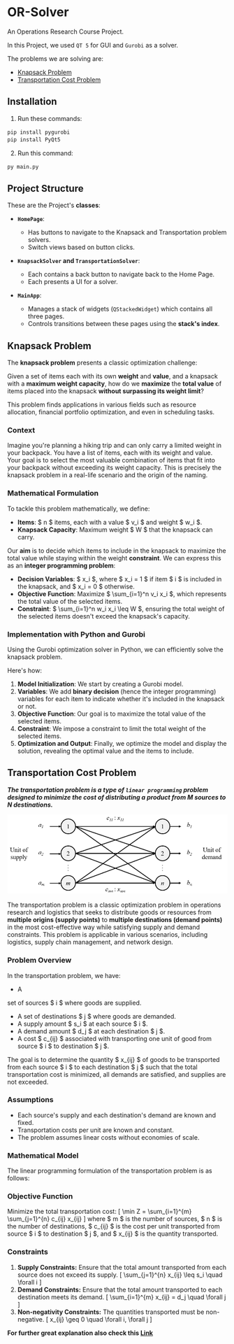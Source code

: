 # OR-Solver

An Operations Research Course Project.

In this Project, we used `QT 5` for GUI and `Gurobi` as a solver.

The problems we are solving are:

- [Knapsack Problem](#knapsack-problem)
- [Transportation Cost Problem](#transportation-cost-problem)

## Installation

1. Run these commands:

```bash
pip install pygurobi
pip install PyQt5
```

2. Run this command:

```bash
py main.py
```

## Project Structure

These are the Project's **classes**:

- **`HomePage`**:
  - Has buttons to navigate to the Knapsack and Transportation problem solvers.
  - Switch views based on button clicks.
  
- **`KnapsackSolver` and `TransportationSolver`**:
  - Each contains a back button to navigate back to the Home Page.
  - Each presents a UI for a solver.

- **`MainApp`**:
  - Manages a stack of widgets (`QStackedWidget`) which contains all three pages.
  - Controls transitions between these pages using the **stack's index**.

## Knapsack Problem

The **knapsack problem** presents a classic optimization challenge:

Given a set of items each with its own **weight** and **value**, and a knapsack with a **maximum weight capacity**, how do we **maximize** the **total value** of items placed into the knapsack **without surpassing its weight limit**?

This problem finds applications in various fields such as resource allocation, financial portfolio optimization, and even in scheduling tasks.

### Context

Imagine you're planning a hiking trip and can only carry a limited weight in your backpack. You have a list of items, each with its weight and value. Your goal is to select the most valuable combination of items that fit into your backpack without exceeding its weight capacity. This is precisely the knapsack problem in a real-life scenario and the origin of the naming.

### Mathematical Formulation

To tackle this problem mathematically, we define:

- **Items**: $ n $ items, each with a value $ v_i $ and weight $ w_i $.
- **Knapsack Capacity**: Maximum weight $ W $ that the knapsack can carry.

Our **aim** is to decide which items to include in the knapsack to maximize the total value while staying within the weight **constraint**. We can express this as an **integer programming problem**:

- **Decision Variables**: $ x_i $, where $ x_i = 1 $ if item $ i $ is included in the knapsack, and $ x_i = 0 $ otherwise.
- **Objective Function**: Maximize $ \sum_{i=1}^n v_i x_i $, which represents the total value of the selected items.
- **Constraint**: $ \sum_{i=1}^n w_i x_i \leq W $, ensuring the total weight of the selected items doesn't exceed the knapsack's capacity.

### Implementation with Python and Gurobi

Using the Gurobi optimization solver in Python, we can efficiently solve the knapsack problem.

Here's how:

1. **Model Initialization**: We start by creating a Gurobi model.
2. **Variables**: We add **binary decision** (hence the integer programming) variables for each item to indicate whether it's included in the knapsack or not.
3. **Objective Function**: Our goal is to maximize the total value of the selected items.
4. **Constraint**: We impose a constraint to limit the total weight of the selected items.
5. **Optimization and Output**: Finally, we optimize the model and display the solution, revealing the optimal value and the items to include.

## Transportation Cost Problem

***The transportation problem is a type of `linear programming` problem designed to minimize the cost of distributing a product from M sources to N destinations.***

![Transportation Cost Problem Example](./explanation.png)

The transportation problem is a classic optimization problem in operations research and logistics that seeks to distribute goods or resources from **multiple origins (supply points)** to **multiple destinations (demand points)** in the most cost-effective way while satisfying supply and demand constraints. This problem is applicable in various scenarios, including logistics, supply chain management, and network design.

### Problem Overview

In the transportation problem, we have:

- A

 set of sources $ i $ where goods are supplied.

- A set of destinations $ j $ where goods are demanded.
- A supply amount $ s_i $ at each source $ i $.
- A demand amount $ d_j $ at each destination $ j $.
- A cost $ c_{ij} $ associated with transporting one unit of good from source $ i $ to destination $ j $.

The goal is to determine the quantity $ x_{ij} $ of goods to be transported from each source $ i $ to each destination $ j $ such that the total transportation cost is minimized, all demands are satisfied, and supplies are not exceeded.

### Assumptions

- Each source's supply and each destination's demand are known and fixed.
- Transportation costs per unit are known and constant.
- The problem assumes linear costs without economies of scale.

### Mathematical Model

The linear programming formulation of the transportation problem is as follows:

### Objective Function

Minimize the total transportation cost:
\[ \min Z = \sum_{i=1}^{m} \sum_{j=1}^{n} c_{ij} x_{ij} \]
where $ m $ is the number of sources, $ n $ is the number of destinations, $ c_{ij} $ is the cost per unit transported from source $ i $ to destination $ j $, and $ x_{ij} $ is the quantity transported.

### Constraints

1. **Supply Constraints:** Ensure that the total amount transported from each source does not exceed its supply.
   \[ \sum_{j=1}^{n} x_{ij} \leq s_i \quad \forall i \]
2. **Demand Constraints:** Ensure that the total amount transported to each destination meets its demand.
   \[ \sum_{i=1}^{m} x_{ij} = d_j \quad \forall j \]
3. **Non-negativity Constraints:** The quantities transported must be non-negative.
   \[ x_{ij} \geq 0 \quad \forall i, \forall j \]

**For further great explanation also check this [Link](https://www.imsl.com/blog/solving-transportation-problem)**
